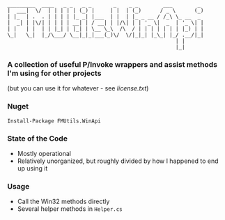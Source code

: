     _________  ____   _ _   _ _       _    _ _        ___        _ 
    |  ___|  \/  | | | | | (_) |     | |  | (_)      / _ \      (_)
    | |_  | .  . | | | | |_ _| |___  | |  | |_ _ __ / /_\ \_ __  _ 
    |  _| | |\/| | | | | __| | / __| | |/\| | | '_ \|  _  | '_ \| |
    | |   | |  | | |_| | |_| | \__ \_\  /\  / | | | | | | | |_) | |
    \_|   \_|  |_/\___/ \__|_|_|___(_)\/  \/|_|_| |_\_| |_/ .__/|_|
                                                          | |      
                                                          |_|      


### A collection of useful P/Invoke wrappers and assist methods I'm using for other projects
(but you can use it for whatever - see _license.txt_)


### Nuget
    Install-Package FMUtils.WinApi


### State of the Code
- Mostly operational
- Relatively unorganized, but roughly divided by how I happened to end up using it


### Usage
- Call the Win32 methods directly
- Several helper methods in `Helper.cs`

